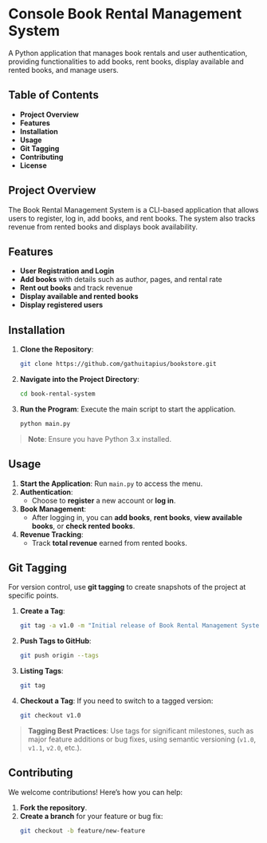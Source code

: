 # **Console Book Rental Management System**

A Python application that manages book rentals and user authentication, providing functionalities to add books, rent books, display available and rented books, and manage users.

## **Table of Contents**
- **Project Overview**
- **Features**
- **Installation**
- **Usage**
- **Git Tagging**
- **Contributing**
- **License**

## **Project Overview**
The Book Rental Management System is a CLI-based application that allows users to register, log in, add books, and rent books. The system also tracks revenue from rented books and displays book availability.

## **Features**
- **User Registration and Login**
- **Add books** with details such as author, pages, and rental rate
- **Rent out books** and track revenue
- **Display available and rented books**
- **Display registered users**

## **Installation**

1. **Clone the Repository**:
    ```bash
    git clone https://github.com/gathuitapius/bookstore.git
    ```
2. **Navigate into the Project Directory**:
    ```bash
    cd book-rental-system
    ```

3. **Run the Program**:
    Execute the main script to start the application.
    ```bash
    python main.py
    ```

> **Note**: Ensure you have Python 3.x installed.

## **Usage**
1. **Start the Application**: Run `main.py` to access the menu.
2. **Authentication**:
   - Choose to **register** a new account or **log in**.
3. **Book Management**:
   - After logging in, you can **add books**, **rent books**, **view available books**, or **check rented books**.
4. **Revenue Tracking**:
   - Track **total revenue** earned from rented books.

## **Git Tagging**
For version control, use **git tagging** to create snapshots of the project at specific points.

1. **Create a Tag**:
    ```bash
    git tag -a v1.0 -m "Initial release of Book Rental Management System"
    ```

2. **Push Tags to GitHub**:
    ```bash
    git push origin --tags
    ```

3. **Listing Tags**:
    ```bash
    git tag
    ```

4. **Checkout a Tag**:
   If you need to switch to a tagged version:
    ```bash
    git checkout v1.0
    ```

> **Tagging Best Practices**: Use tags for significant milestones, such as major feature additions or bug fixes, using semantic versioning (`v1.0`, `v1.1`, `v2.0`, etc.).

## **Contributing**
We welcome contributions! Here’s how you can help:
1. **Fork the repository**.
2. **Create a branch** for your feature or bug fix:
   ```bash
   git checkout -b feature/new-feature
   ```
